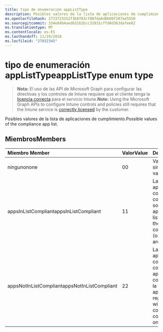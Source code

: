 ```yaml
---
title: tipo de enumeración appListType
description: Posibles valores de la lista de aplicaciones de cumplimiento.
ms.openlocfilehash: 2733723252f3b8f03cf08fda6d0b09f207ae5550
ms.sourcegitcommit: 334e84b4aed63162bcc31831cffd6d363dafee02
ms.translationtype: MT
ms.contentlocale: es-ES
ms.lasthandoff: 11/29/2018
ms.locfileid: "27032345"
---
```

# <a name="applisttype-enum-type"></a><span data-ttu-id="5e55c-103">tipo de enumeración appListType</span><span class="sxs-lookup"><span data-stu-id="5e55c-103">appListType enum type</span></span>

> <span data-ttu-id="5e55c-104">**Nota:** El uso de las API de Microsoft Graph para configurar las directivas y los controles de Intune requiere que el cliente tenga la [licencia correcta](https://go.microsoft.com/fwlink/?linkid=839381) para el servicio Intune.</span><span class="sxs-lookup"><span data-stu-id="5e55c-104">**Note:** Using the Microsoft Graph APIs to configure Intune controls and policies still requires that the Intune service is [correctly licensed](https://go.microsoft.com/fwlink/?linkid=839381) by the customer.</span></span>

<span data-ttu-id="5e55c-105">Posibles valores de la lista de aplicaciones de cumplimiento.</span><span class="sxs-lookup"><span data-stu-id="5e55c-105">Possible values of the compliance app list.</span></span>
## <a name="members"></a><span data-ttu-id="5e55c-106">Miembros</span><span class="sxs-lookup"><span data-stu-id="5e55c-106">Members</span></span>
|<span data-ttu-id="5e55c-107">Miembro	</span><span class="sxs-lookup"><span data-stu-id="5e55c-107">Member</span></span>|<span data-ttu-id="5e55c-108">Valor</span><span class="sxs-lookup"><span data-stu-id="5e55c-108">Value</span></span>|<span data-ttu-id="5e55c-109">Descripción</span><span class="sxs-lookup"><span data-stu-id="5e55c-109">Description</span></span>|
|:---|:---|:---|
|<span data-ttu-id="5e55c-110">ninguno</span><span class="sxs-lookup"><span data-stu-id="5e55c-110">none</span></span>|<span data-ttu-id="5e55c-111">0</span><span class="sxs-lookup"><span data-stu-id="5e55c-111">0</span></span>|<span data-ttu-id="5e55c-112">Valor predeterminado, sin intención.</span><span class="sxs-lookup"><span data-stu-id="5e55c-112">Default value, no intent.</span></span>|
|<span data-ttu-id="5e55c-113">appsInListCompliant</span><span class="sxs-lookup"><span data-stu-id="5e55c-113">appsInListCompliant</span></span>|<span data-ttu-id="5e55c-114">1</span><span class="sxs-lookup"><span data-stu-id="5e55c-114">1</span></span>|<span data-ttu-id="5e55c-115">La lista representa las aplicaciones que se considerarán compatibles con (solo son compatibles con las aplicaciones de la lista).</span><span class="sxs-lookup"><span data-stu-id="5e55c-115">The list represents the apps that will be considered compliant (only apps on the list are compliant).</span></span>|
|<span data-ttu-id="5e55c-116">appsNotInListCompliant</span><span class="sxs-lookup"><span data-stu-id="5e55c-116">appsNotInListCompliant</span></span>|<span data-ttu-id="5e55c-117">2</span><span class="sxs-lookup"><span data-stu-id="5e55c-117">2</span></span>|<span data-ttu-id="5e55c-118">La lista representa las aplicaciones que se considerarán no conformes (todas las aplicaciones son compatibles excepto en la lista de aplicaciones).</span><span class="sxs-lookup"><span data-stu-id="5e55c-118">The list represents the apps that will be considered non compliant (all apps are compliant except apps on the list).</span></span>|



